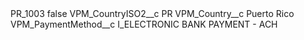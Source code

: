 <?xml version="1.0" encoding="UTF-8"?>
<CustomMetadata xmlns="http://soap.sforce.com/2006/04/metadata" xmlns:xsi="http://www.w3.org/2001/XMLSchema-instance" xmlns:xsd="http://www.w3.org/2001/XMLSchema">
    <label>PR_1003</label>
    <protected>false</protected>
    <values>
        <field>VPM_CountryISO2__c</field>
        <value xsi:type="xsd:string">PR</value>
    </values>
    <values>
        <field>VPM_Country__c</field>
        <value xsi:type="xsd:string">Puerto Rico</value>
    </values>
    <values>
        <field>VPM_PaymentMethod__c</field>
        <value xsi:type="xsd:string">I_ELECTRONIC BANK PAYMENT - ACH</value>
    </values>
</CustomMetadata>
